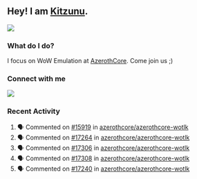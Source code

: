 ## Hey! I am [Kitzunu](https://Github.com/Kitzunu).

<!--<a href="https://github-readme-stats.kitzunu.vercel.app/api?username=Kitzunu&show_icons=true&theme=dark">
  <img align="center" src="https://github-readme-stats.kitzunu.vercel.app/api?username=Kitzunu&show_icons=true&theme=dark" />
</a>-->
<a href="https://github-readme-stats.kitzunu.vercel.app/api?username=Kitzunu&show_icons=true&theme=dark">
  <img align="center" src="https://github-readme-stats.vercel.app/api/top-langs/?username=Kitzunu&layout=compact&theme=dark" />
</a>

### What do I do?

I focus on WoW Emulation at [AzerothCore](https://Github.com/AzerothCore). Come join us ;)

### Connect with me
[![](https://img.shields.io/badge/AzerothCore%20Discord-Connect%20with%20me!-green)](https://discord.com/invite/gkt4y2x)

### Recent Activity

<!--START_SECTION:activity-->
1. 🗣 Commented on [#15919](https://github.com/azerothcore/azerothcore-wotlk/pull/15919#issuecomment-1728947354) in [azerothcore/azerothcore-wotlk](https://github.com/azerothcore/azerothcore-wotlk)
2. 🗣 Commented on [#17264](https://github.com/azerothcore/azerothcore-wotlk/pull/17264#issuecomment-1728423301) in [azerothcore/azerothcore-wotlk](https://github.com/azerothcore/azerothcore-wotlk)
3. 🗣 Commented on [#17306](https://github.com/azerothcore/azerothcore-wotlk/pull/17306#issuecomment-1728417461) in [azerothcore/azerothcore-wotlk](https://github.com/azerothcore/azerothcore-wotlk)
4. 🗣 Commented on [#17308](https://github.com/azerothcore/azerothcore-wotlk/pull/17308#issuecomment-1728417024) in [azerothcore/azerothcore-wotlk](https://github.com/azerothcore/azerothcore-wotlk)
5. 🗣 Commented on [#17240](https://github.com/azerothcore/azerothcore-wotlk/pull/17240#issuecomment-1728415210) in [azerothcore/azerothcore-wotlk](https://github.com/azerothcore/azerothcore-wotlk)
<!--END_SECTION:activity-->
